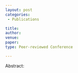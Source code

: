 ```yaml
---
layout: post
categories:
 - Publications

title: 
author: 
venue: 
paper: 
type: Peer-reviewed Conference

---
```

Abstract: 

